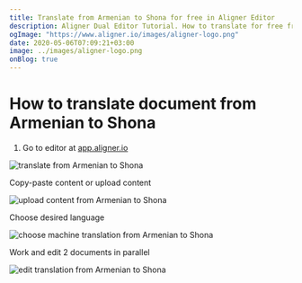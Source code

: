 ```yaml
---
title: Translate from Armenian to Shona for free in Aligner Editor
description: Aligner Dual Editor Tutorial. How to translate for free from Armenian to Shona. Aligner is multilingual document management platform. 
ogImage: "https://www.aligner.io/images/aligner-logo.png"
date: 2020-05-06T07:09:21+03:00
image: ../images/aligner-logo.png
onBlog: true
---
```


# How to translate document from Armenian to Shona

1. Go to editor at [app.aligner.io](https://app.aligner.io "Aligner App web page")

![translate from Armenian to Shona](../aligner-blank-editor.png "translate from Armenian to Shona")

Copy-paste content or upload content

![upload content from Armenian to Shona](../aligner-uploaded-document.png "upload content from Armenian to Shona")

Choose desired language

![choose machine translation from Armenian to Shona](../aligner-language-dropdown.png "choose machine translation from Armenian to Shona")

Work and edit 2 documents in parallel

![edit translation from Armenian to Shona](../aligner-double-sitded-editor.png "edit translation from Armenian to Shona")

